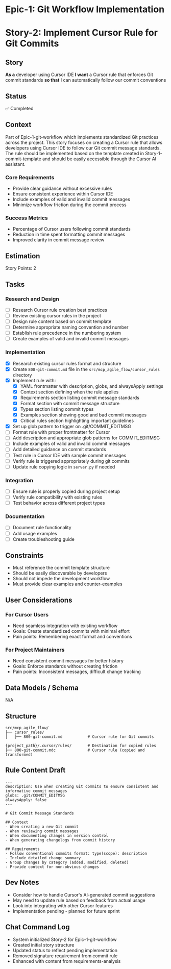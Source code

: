 # Epic-1: Git Workflow Implementation
# Story-2: Implement Cursor Rule for Git Commits

## Story

**As a** developer using Cursor IDE
**I want** a Cursor rule that enforces Git commit standards
**so that** I can automatically follow our commit conventions

## Status

✅ Completed

## Context

Part of Epic-1-git-workflow which implements standardized Git practices across the project. This story focuses on creating a Cursor rule that allows developers using Cursor IDE to follow our Git commit message standards. The rule should be implemented based on the template created in Story-1-commit-template and should be easily accessible through the Cursor AI assistant.

### Core Requirements
- Provide clear guidance without excessive rules
- Ensure consistent experience within Cursor IDE
- Include examples of valid and invalid commit messages
- Minimize workflow friction during the commit process

### Success Metrics
- Percentage of Cursor users following commit standards
- Reduction in time spent formatting commit messages
- Improved clarity in commit message review

## Estimation

Story Points: 2

## Tasks

### Research and Design
- [ ] Research Cursor rule creation best practices
- [ ] Review existing cursor rules in the project
- [ ] Design rule content based on commit template
- [ ] Determine appropriate naming convention and number
- [ ] Establish rule precedence in the numbering system
- [ ] Create examples of valid and invalid commit messages

### Implementation
- [x] Research existing cursor rules format and structure
- [x] Create `800-git-commit.md` file in the `src/mcp_agile_flow/cursor_rules` directory
- [x] Implement rule with:
  - [x] YAML frontmatter with description, globs, and alwaysApply settings
  - [x] Context section defining when the rule applies
  - [x] Requirements section listing commit message standards
  - [x] Format section with commit message structure
  - [x] Types section listing commit types
  - [x] Examples section showing good and bad commit messages
  - [x] Critical rules section highlighting important guidelines
- [x] Set up glob pattern to trigger on .git/COMMIT_EDITMSG
- [ ] Format rule with proper frontmatter for Cursor
- [ ] Add description and appropriate glob patterns for COMMIT_EDITMSG
- [ ] Include examples of valid and invalid commit messages
- [ ] Add detailed guidance on commit standards
- [ ] Test rule in Cursor IDE with sample commit messages
- [ ] Verify rule is triggered appropriately during git commits
- [ ] Update rule copying logic in `server.py` if needed

### Integration
- [ ] Ensure rule is properly copied during project setup
- [ ] Verify rule compatibility with existing rules
- [ ] Test behavior across different project types

### Documentation
- [ ] Document rule functionality
- [ ] Add usage examples
- [ ] Create troubleshooting guide

## Constraints
- Must reference the commit template structure
- Should be easily discoverable by developers
- Should not impede the development workflow
- Must provide clear examples and counter-examples

## User Considerations
### For Cursor Users
- Need seamless integration with existing workflow
- Goals: Create standardized commits with minimal effort
- Pain points: Remembering exact format and conventions

### For Project Maintainers
- Need consistent commit messages for better history
- Goals: Enforce standards without creating friction
- Pain points: Inconsistent messages, difficult change tracking

## Data Models / Schema
N/A

## Structure
```
src/mcp_agile_flow/
├── cursor_rules/
│   ├── 800-git-commit.md           # Cursor rule for Git commits

{project_path}/.cursor/rules/       # Destination for copied rules
├── 800-git-commit.mdc              # Cursor rule (copied and transformed)
```

## Rule Content Draft
```mdc
---
description: Use when creating Git commits to ensure consistent and informative commit messages
globs: .git/COMMIT_EDITMSG
alwaysApply: false
---

# Git Commit Message Standards

## Context
- When creating a new Git commit
- When reviewing commit messages
- When documenting changes in version control
- When generating changelogs from commit history

## Requirements
- Follow conventional commits format: type(scope): description
- Include detailed change summary
- Group changes by category (added, modified, deleted)
- Provide context for non-obvious changes
```

## Dev Notes
- Consider how to handle Cursor's AI-generated commit suggestions
- May need to update rule based on feedback from actual usage
- Look into integrating with other Cursor features
- Implementation pending - planned for future sprint

## Chat Command Log
- System initialized Story-2 for Epic-1-git-workflow
- Created initial story structure
- Updated status to reflect pending implementation
- Removed signature requirement from commit rule
- Enhanced with content from requirements-analysis 